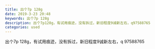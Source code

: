 ```yaml
---
title: 出个7p 128g
date: 2019-3-23 20:48
keywords: 出个7p 128g
description: 出个7p128g，有试用痕迹，没有拆过，新旧程度9诚新左右，q97588765  
categories: used
---
```

<td class="t_f" id="postmessage_3293763">

出个7p 128g，有试用痕迹，没有拆过，新旧程度9诚新左右，q 97588765    <br/>
<img alt="" border="0" class="zoom" data-cf-modified-6c621c14ed92b373a7e0afd4-="" file="http://www.flw.ph/data/appbyme/upload/image/201903/23/vRp7Twc0oGMb.jpg" id="aimg_ZmN5r" lazyloadthumb="1" onclick="" onmouseover="" src="http://www.flw.ph/data/appbyme/upload/image/201903/23/vRp7Twc0oGMb.jpg"/><br/>
<br/>
<img alt="" border="0" class="zoom" data-cf-modified-6c621c14ed92b373a7e0afd4-="" file="http://www.flw.ph/data/appbyme/upload/image/201903/23/ZUYZeFwBBdJb.jpg" id="aimg_hnIaH" lazyloadthumb="1" onclick="" onmouseover="" src="http://www.flw.ph/data/appbyme/upload/image/201903/23/ZUYZeFwBBdJb.jpg"/><br/>
<br/>
<img alt="" border="0" class="zoom" data-cf-modified-6c621c14ed92b373a7e0afd4-="" file="http://www.flw.ph/data/appbyme/upload/image/201903/23/AJkvBSeDxAlv.jpg" id="aimg_jp0b3" lazyloadthumb="1" onclick="" onmouseover="" src="http://www.flw.ph/data/appbyme/upload/image/201903/23/AJkvBSeDxAlv.jpg"/><br/>
<br/>
</td>
